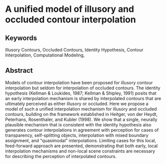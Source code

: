# A unified model of illusory and occluded contour interpolation

## Keywords

Illusory Contours, Occluded Contours, Identity Hypothesis, Contour Interpolation, Computational Modeling, 

## Abstract

Models of contour interpolation have been proposed for illusory contour interpolation but seldom for interpolation of occluded contours. The identity hypothesis (Kellman & Loukides, 1987; Kellman & Shipley, 1991) posits that an early interpolation mechanism is shared by interpolated contours that are ultimately perceived as either illusory or occluded. Here we propose a model of such a unified interpolation mechanism for illusory and occluded contours, building on the framework established in Heitger, von der Heydt, Peterhans, Rosenthaler, and Kubler (1998). We show that a single, neurally plausible mechanism that is consistent with the identity hypothesis also generates contour interpolations in agreement with perception for cases of transparency, self-splitting objects, interpolation with mixed boundary assignment, and "quasimodal" interpolations. Limiting cases for this local, feed-forward approach are presented, demonstrating that both early, local interpolation mechanisms and non-local scene constraints are necessary for describing the perception of interpolated contours.
